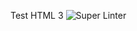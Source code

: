 Test HTML 3
![Super Linter](https://github.com/Mr-Coxall/Test-HTML-3/workflows/Super%20Linter/badge.svg)
